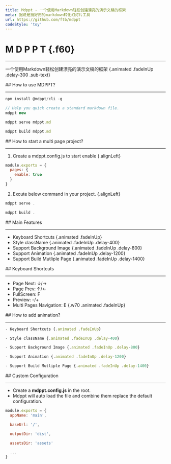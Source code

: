 ```yaml
---
title: Mdppt - 一个使用Markdown轻松创建漂亮的演示文稿的框架
meta: 据说是挺好用的markdown转化幻灯片工具
url: https://github.com/ftb/mdppt
codeStyle: 'toy'
---
```


<slide class="bg-apple" :class="w60 auto alignCenter" image="https://mdppt-1254319003.cos.ap-chengdu.myqcloud.com/sea2.jpg darkLight">

# M D P P T {.f60}
---
一个使用Markdown轻松创建漂亮的演示文稿的框架 {.animated .fadeInUp .delay-300 .sub-text}
</slide>

<slide :class="w40 auto alignCenter">
## How to use MDPPT?

---
```js
npm install @mdppt/cli -g

// Help you quick create a standard markdown file.
mdppt new

mdppt serve mdppt.md

mdppt build mdppt.md
```
</slide>

<slide :class="w60 auto alignCenter">
## How to start a multi page project?

---
1. Create a mdppt.config.js to start enable {.alignLeft}
```js
module.exports = {
  pages: {
    enable: true
  }
}
```

2. Excute below command in your project. {.alignLeft}

```js
mdppt serve .

mdppt build .
```
</slide>

<slide class="bg-royal" :class="w40 auto alignCenter">
## Main Features

---
- Keyboard Shortcuts {.animated .fadeInUp}
- Style className {.animated .fadeInUp .delay-400}
- Support Background Image {.animated .fadeInUp .delay-800} 
- Support Animation {.animated .fadeInUp .delay-1200}
- Support Build Mutliple Page {.animated .fadeInUp .delay-1400}
</slide>

<slide :class="w40 auto alignCenter">
## Keyboard Shortcuts

---
- Page Next: ↓/→
- Page Prev: ↑/←
- FullScreen: F
- Preview: -/+
- Multi Pages Navigation: E
{.w70 .animated .fadeInUp}
</slide>

<slide :class="w50 auto alignCenter">
## How to add animation?

---
```js
- Keyboard Shortcuts {.animated .fadeInUp}

- Style className {.animated .fadeInUp .delay-400}

- Support Background Image {.animated .fadeInUp .delay-800} 

- Support Animation {.animated .fadeInUp .delay-1200}

- Support Build Mutliple Page {.animated .fadeInUp .delay-1400}
```
</slide>

<slide :class="w60 auto alignCenter">
## Custom Configuration

---
- Create a **mdppt.config.js** in the root.
- Mdppt will auto load the file and combine them replace the default configuration.

```js
module.exports = {
  appName: 'main',

  baseUrl: '/',

  outputDir: 'dist',

  assetsDir: 'assets'

  ...
}
```

</slide>
